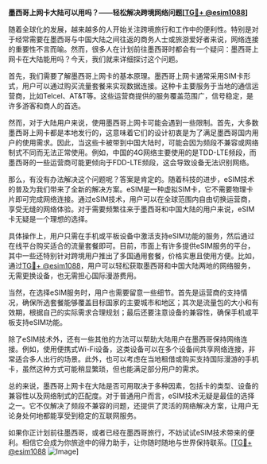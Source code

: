 **墨西哥上网卡大陆可以用吗？——轻松解决跨境网络问题[[TG💪+ @esim1088](https://t.me/s/esim1088)]**

随着全球化的发展，越来越多的人开始关注跨境旅行和工作中的便利性。特别是对于经常需要在墨西哥与中国大陆之间往返的商务人士或旅游爱好者来说，网络连接的重要性不言而喻。然而，很多人在计划前往墨西哥时都会有一个疑问：墨西哥上网卡在大陆能用吗？今天，我们就来详细探讨这个问题。

首先，我们需要了解墨西哥上网卡的基本原理。墨西哥上网卡通常采用SIM卡形式，用户可以通过购买流量套餐来实现数据连接。这种卡主要服务于当地的通信运营商，比如Telcel、AT&T等。这些运营商提供的服务覆盖范围广，信号稳定，是许多游客和商人的首选。

然而，对于大陆用户来说，使用墨西哥上网卡可能会遇到一些限制。首先，大多数墨西哥上网卡都是本地发行的，这意味着它们的设计初衷是为了满足墨西哥国内用户的使用需求。因此，当这些卡被带到中国大陆时，可能会因为频段不兼容或网络制式不同而无法正常使用。例如，中国的4G网络主要使用的是TDD-LTE频段，而墨西哥的一些运营商可能更倾向于FDD-LTE频段，这会导致设备无法识别网络。

那么，有没有办法解决这个问题呢？答案是肯定的。随着科技的进步，eSIM技术的普及为我们带来了全新的解决方案。eSIM是一种虚拟SIM卡，它不需要物理卡片即可完成网络连接。通过eSIM技术，用户可以在全球范围内自由切换运营商，享受无缝的网络体验。对于需要频繁往来于墨西哥和中国大陆的用户来说，eSIM卡无疑是一个理想的选择。

具体操作上，用户只需在手机或平板设备中激活支持eSIM功能的服务，然后通过在线平台购买适合的流量套餐即可。目前，市面上有许多提供eSIM服务的平台，其中一些还特别针对跨境用户推出了多国通用套餐，价格实惠且使用方便。比如，通过[TG💪+ @esim1088](https://t.me/s/esim1088)，用户可以轻松获取墨西哥和中国大陆两地的网络服务，无需更换设备，也无需担心国际漫游费用。

当然，在选择eSIM服务时，用户也需要留意一些细节。首先是运营商的支持情况，确保所选套餐能够覆盖目标国家的主要城市和地区；其次是流量包的大小和有效期，根据自己的实际需求合理规划；最后还要注意设备的兼容性，确保手机或平板支持eSIM功能。

除了eSIM技术外，还有一些其他的方法可以帮助大陆用户在墨西哥保持网络连接。例如，使用便携式Wi-Fi设备，这类设备可以在多个设备间共享网络连接，非常适合多人出行的场景。此外，也可以考虑在当地租借或购买支持国际漫游的手机卡，虽然这种方式可能稍显繁琐，但也能满足部分用户的需求。

总的来说，墨西哥上网卡在大陆是否可用取决于多种因素，包括卡的类型、设备的兼容性以及网络制式的匹配度。对于普通用户而言，eSIM技术无疑是最佳的选择之一。它不仅解决了频段不兼容的问题，还提供了灵活的网络解决方案，让用户无论身处何地都能享受到稳定的互联网服务。

如果你正计划前往墨西哥，或者已经在墨西哥旅行，不妨试试eSIM技术带来的便利。相信它会成为你旅途中的得力助手，让你随时随地与世界保持联系。[[TG💪+ @esim1088](https://t.me/s/esim1088) ![Image](https://i.postimg.cc/4NQfJmqS/Snipaste-2025-05-13-00-14-12.png)]